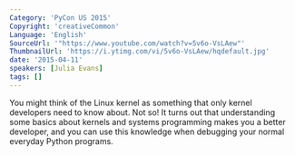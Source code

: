 ```yaml
---
Category: 'PyCon US 2015'
Copyright: 'creativeCommon'
Language: 'English'
SourceUrl: '"https://www.youtube.com/watch?v=5v6o-VsLAew"'
ThumbnailUrl: 'https://i.ytimg.com/vi/5v6o-VsLAew/hqdefault.jpg'
date: '2015-04-11'
speakers: [Julia Evans]
tags: []
---
```

You might think of the Linux kernel as something that only kernel developers need to know about. Not so! It turns out that understanding some basics about kernels and systems programming makes you a better developer, and you can use this knowledge when debugging your normal everyday Python programs.


